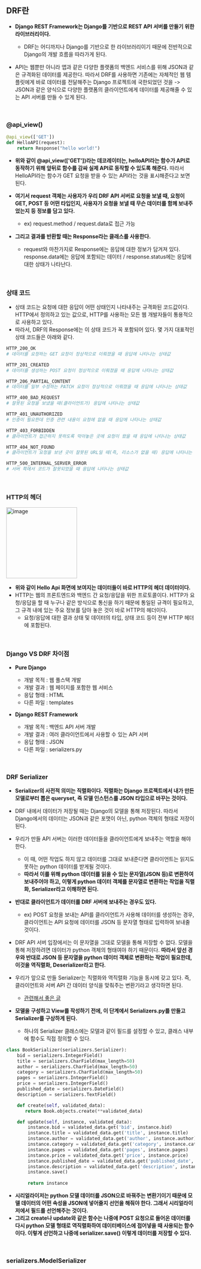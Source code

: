 ## DRF란
- **Django REST Framework는 Django를 기반으로 REST API 서버를 만들기 위한 라이브러리이다.**
  - DRF는 어디까지나 Django를 기반으로 한 라이브러리이기 때문에 전반적으로 Django의 개발 흐름을 따라가게 된다.

- API는 웹뿐만 아니라 앱과 같은 다양한 플랫폼의 백엔드 서비스를 위해 JSON과 같은 규격화된 데이터를 제공한다. 따라서 DRF를 사용하면 기존에는 자체적인 웹 템플릿에게 바로 데이터를 전달해주는 Django 프로젝트에 국한되었던 것을 -> JSON과 같은 양식으로 다양한 플랫폼의 클라이언트에게 데이터를 제공해줄 수 있는 API 서버를 만들 수 있게 된다.

<br>

### @api_view()
```python
@api_view(['GET'])
def HelloAPI(request):
    return Response("hello world!")
```

- **위와 같이 @api_view(['GET'])라는 데코레이터는, helloAPI라는 함수가 API로 동작하기 위해 앞뒤로 함수를 감싸 실제 API로 동작할 수 있도록 해준다.** 따라서 HelloAPI라는 함수가 GET 요청을 받을 수 있는 API라는 것을 표시해준다고 보면 된다.

- **여기서 request 객체는 사용자가 우리 DRF API 서버로 요청을 보낼 때, 요청이 GET, POST 등 어떤 타입인지, 사용자가 요청을 보낼 때 무슨 데이터를 함께 보내주었는지 등 정보를 담고 있다.**
  - ex) request.method / request.data로 접근 가능

- **그리고 결과를 반환할 때는 Response라는 클래스를 사용한다.**
  - request와 마찬가지로 Response에는 응답에 대한 정보가 담겨져 있다. response.data에는 응답에 포함되는 데이터 / response.status에는 응답에 대한 상태가 나타난다.

<br>

### 상태 코드
- 상태 코드는 요청에 대한 응답이 어떤 상태인지 나타내주는 규격화된 코드값이다. HTTP에서 정의하고 있는 값으로, HTTP를 사용하는 모든 웹 개발자들이 통용적으로 사용하고 있다.
- 따라서, DRF의 Response에는 이 상태 코드가 꼭 포함되어 있다. 몇 가지 대표적인 상태 코드들은 아래와 같다.

```python
HTTP_200_OK
# 데이터를 요청하는 GET 요청이 정상적으로 이뤄졌을 때 응답에 나타나는 상태값

HTTP_201_CREATED
# 데이터를 생성하는 POST 요청이 정상적으로 이뤄졌을 때 응답에 나타나는 상태값

HTTP_206_PARTIAL_CONTENT
# 데이터를 일부 수정하는 PATCH 요청이 정상적으로 이뤄졌을 때 응답에 나타나는 상태값

HTTP_400_BAD_REQUEST
# 잘못된 요청을 보냈을 때(클라이언트가) 응답에 나타나는 상태값

HTTP_401_UNAUTHORIZED
# 인증이 필요한데 인증 관련 내용이 요청에 없을 때 응답에 나타나는 상태값

HTTP_403_FORBIDDEN
# 클라이언트가 접근하지 못하도록 막아놓은 곳에 요청이 왔을 때 응답에 나타나는 상태값

HTTP_404_NOT_FOUND
# 클라이언트가 요청을 보낸 곳이 잘못된 URL일 때(즉, 리소스가 없을 때) 응답에 나타나는 상태값

HTTP_500_INTERNAL_SERVER_ERROR
# 서버 쪽에서 코드가 잘못되었을 때 응답에 나타나는 상태값
```

<br>

### HTTP의 헤더
<img width="189" alt="image" src="https://user-images.githubusercontent.com/95380638/174439996-b0df3f13-a391-4d62-be5c-303222034988.png">

- **위와 같이 Hello Api 화면에 보여지는 데이터들이 바로 HTTP의 헤더 데이터이다.** 
- HTTP는 웹의 프론트엔드와 백엔드 간 요청/응답을 위한 프로토콜이다. HTTP가 요청/응답을 할 때 누구나 같은 방식으로 통신을 하기 때문에 통일된 규격이 필요하고, 그 규격 내에 있는 주요 정보를 담아 놓은 것이 바로 HTTP의 헤더이다.
  - 요청/응답에 대한 결과 상태 및 데이터의 타입, 상태 코드 등이 전부 HTTP 헤더에 포함된다.

<br>

### Django VS DRF 차이점
- **Pure Django**
  - 개발 목적 : 웹 풀스택 개발
  - 개발 결과 : 웹 페이지를 포함한 웹 서비스
  - 응답 형태 : HTML
  - 다른 파일 : templates

- **Django REST Framework**
  - 개발 목적 : 백엔드 API 서버 개발
  - 개발 결과 : 여러 클라이언트에서 사용할 수 있는 API 서버
  - 응답 형태 : JSON
  - 다른 파일 : serializers.py

<br>

### DRF Serializer
- **Serializer의 사전적 의미는 직렬화이다. 직렬화는 Django 프로젝트에서 내가 만든 모델로부터 뽑은 queryset, 즉 모델 인스턴스를 JSON 타입으로 바꾸는 것이다.**
- DRF 내에서 데이터가 저장될 때는 Django의 모델을 통해 저장된다. 따라서 Django에서의 데이터는 JSON과 같은 포맷이 아닌, python 객체의 형태로 저장이 된다.
- 우리가 만들 API 서버는 이러한 데이터들을 클라이언트에게 보내주는 역할을 해야한다.
  - 이 때, 어떤 작업도 하지 않고 데이터를 그대로 보내준다면 클라이언트는 읽지도 못하는 python 데이터를 받게될 것이다.
  - **따라서 이를 위해 python 데이터를 읽을 수 있는 문자열(JSON 등)로 변환하여 보내주어야 하고, 이렇게 python 데이터 객체를 문자열로 변환하는 작업을 직렬화, Serializer라고 이해하면 된다.**

- **반대로 클라이언트가 데이터를 DRF 서버에 보내주는 경우도 있다.**
  - ex) POST 요청을 보내는 API를 클라이언트가 사용해 데이터를 생성하는 경우, 클라이언트는 API 요청에 데이터를 JSON 등 문자열 형태로 입력하여 보내줄 것이다.
- DRF API 서버 입장에서는 이 문자열을 그대로 모델을 통해 저장할 수 없다. 모델을 통해 저장하려면 데이터가 python 객체의 형태여야 하기 때문이다. **따라서 앞선 경우와 반대로 JSON 등 문자열을 python 데이터 객체로 변환하는 작업이 필요한데, 이것을 역직렬화, Deserializer라고 한다.**

- 우리가 앞으로 만들 Serializer는 직렬화와 역직렬화 기능을 동시에 갖고 있다. 즉, 클라이언트와 서버 API 간 데이터 양식을 맞춰주는 변환기라고 생각하면 된다.
  - [관련해서 좋은 글](https://velog.io/@jewon119/TIL136.-DRF-Serializer%EC%97%90-%EA%B4%80%ED%95%98%EC%97%AC)

- **모델을 구성하고 View를 작성하기 전에, 이 단계에서 Serializers.py를 만들고 Serializer를 구상하게 된다.**
  - 하나의 Serializer 클래스에는 모델과 같이 필드를 설정할 수 있고, 클래스 내부에 함수도 직접 정의할 수 있다.

```python
class BookSerializer(serializers.Serializer):
    bid = serializers.IntegerField()
    title = serializers.CharField(max_length=50)
    author = serializers.CharField(max_length=50)
    category = serializers.CharField(max_length=50)
    pages = serializers.IntegerField()
    price = serializers.IntegerField()
    published_date = serializers.DateField()
    description = serializers.TextField()

    def create(self, validated_data):
       return Book.objects.create(**validated_data)

    def update(self, instance, validated_data):
        instance.bid = validated_data.get('bid', instance.bid)
        instance.title = validated_data.get('title', instance.title)
        instance.author = validated_data.get('author', instance.author)
        instance.category = validated_data.get('category', instance.category)
        instance.pages = validated_data.get('pages', instance.pages)
        instance.price = validated_data.get('price', instance.price)
        instance.published_date = validated_data.get('published_date', instance.published_date)
        instance.description = validated_data.get('description', instance.description)
        instance.save()
        
        return instance
```

- **시리얼라이저는 python 모델 데이터를 JSON으로 바꿔주는 변환기이기 때문에 모델 데이터의 어떤 속성을 JSON에 넣어줄지 선언을 해줘야 한다. 그래서 시리얼라이저에서 필드를 선언해주는 것이다.**
- **그리고 create나 update와 같은 함수는 나중에 POST 요청으로 들어온 데이터를 다시 python 모델 형태로 역직렬화하여 데이터베이스에 접어넣을 때 사용되는 함수이다. 이렇게 선언하고 나중에 serializer.save() 이렇게 데이터를 저장할 수 있다.**

<br>

### serializers.ModelSerializer



